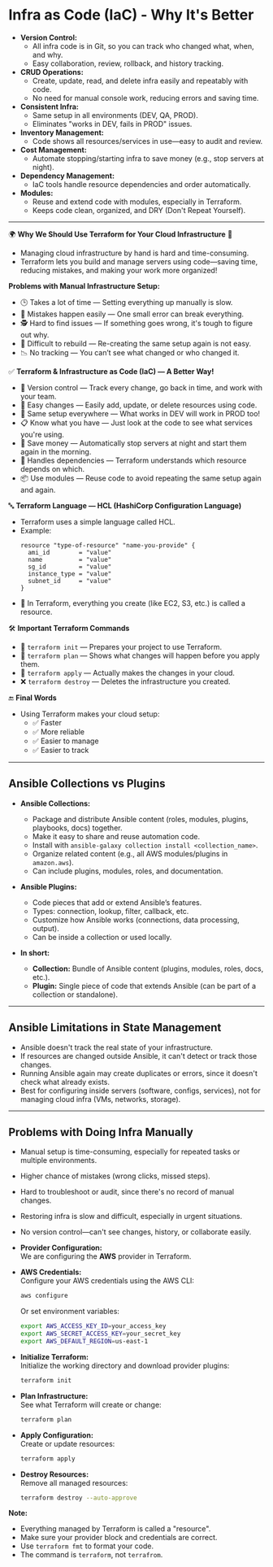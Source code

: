 # Infra as Code (IaC) - Why It's Better

- **Version Control:**  
  - All infra code is in Git, so you can track who changed what, when, and why.
  - Easy collaboration, review, rollback, and history tracking.
- **CRUD Operations:**  
  - Create, update, read, and delete infra easily and repeatably with code.
  - No need for manual console work, reducing errors and saving time.
- **Consistent Infra:**  
  - Same setup in all environments (DEV, QA, PROD).
  - Eliminates "works in DEV, fails in PROD" issues.
- **Inventory Management:**  
  - Code shows all resources/services in use—easy to audit and review.
- **Cost Management:**  
  - Automate stopping/starting infra to save money (e.g., stop servers at night).
- **Dependency Management:**  
  - IaC tools handle resource dependencies and order automatically.
- **Modules:**  
  - Reuse and extend code with modules, especially in Terraform.
  - Keeps code clean, organized, and DRY (Don't Repeat Yourself).

---

🌍 **Why We Should Use Terraform for Your Cloud Infrastructure** 🚀

- Managing cloud infrastructure by hand is hard and time-consuming.
- Terraform lets you build and manage servers using code—saving time, reducing mistakes, and making your work more organized!


**Problems with Manual Infrastructure Setup:**
- 🕒 Takes a lot of time — Setting everything up manually is slow.
- 🧯 Mistakes happen easily — One small error can break everything.
- 🕵️ Hard to find issues — If something goes wrong, it's tough to figure out why.
- 🔁 Difficult to rebuild — Re-creating the same setup again is not easy.
- 📉 No tracking — You can’t see what changed or who changed it.

✅ **Terraform & Infrastructure as Code (IaC) — A Better Way!**
- 📂 Version control — Track every change, go back in time, and work with your team.
- 🧱 Easy changes — Easily add, update, or delete resources using code.
- 🧪 Same setup everywhere — What works in DEV will work in PROD too!
- 📋 Know what you have — Just look at the code to see what services you're using.
- 💸 Save money — Automatically stop servers at night and start them again in the morning.
- 🔗 Handles dependencies — Terraform understands which resource depends on which.
- 📦 Use modules — Reuse code to avoid repeating the same setup again and again.

🔤 **Terraform Language — HCL (HashiCorp Configuration Language)**
- Terraform uses a simple language called HCL.
- Example:
  ```hcl
  resource "type-of-resource" "name-you-provide" {
    ami_id        = "value"
    name          = "value"
    sg_id         = "value"
    instance_type = "value"
    subnet_id     = "value"
  }
  ```
- 🧠 In Terraform, everything you create (like EC2, S3, etc.) is called a resource.

🛠️ **Important Terraform Commands**
- 🔧 `terraform init` — Prepares your project to use Terraform.
- 🧠 `terraform plan` — Shows what changes will happen before you apply them.
- 🚀 `terraform apply` — Actually makes the changes in your cloud.
- ❌ `terraform destroy` — Deletes the infrastructure you created.

🔚 **Final Words**
- Using Terraform makes your cloud setup:
  - ✅ Faster
  - ✅ More reliable
  - ✅ Easier to manage
  - ✅ Easier to track

---

## Ansible Collections vs Plugins

- **Ansible Collections:**
  - Package and distribute Ansible content (roles, modules, plugins, playbooks, docs) together.
  - Make it easy to share and reuse automation code.
  - Install with `ansible-galaxy collection install <collection_name>`.
  - Organize related content (e.g., all AWS modules/plugins in `amazon.aws`).
  - Can include plugins, modules, roles, and documentation.

- **Ansible Plugins:**
  - Code pieces that add or extend Ansible’s features.
  - Types: connection, lookup, filter, callback, etc.
  - Customize how Ansible works (connections, data processing, output).
  - Can be inside a collection or used locally.

- **In short:**
  - **Collection:** Bundle of Ansible content (plugins, modules, roles, docs, etc.).
  - **Plugin:** Single piece of code that extends Ansible (can be part of a collection or standalone).

---

## Ansible Limitations in State Management

- Ansible doesn't track the real state of your infrastructure.
- If resources are changed outside Ansible, it can't detect or track those changes.
- Running Ansible again may create duplicates or errors, since it doesn't check what already exists.
- Best for configuring inside servers (software, configs, services), not for managing cloud infra (VMs, networks, storage).

---

## Problems with Doing Infra Manually

- Manual setup is time-consuming, especially for repeated tasks or multiple environments.
- Higher chance of mistakes (wrong clicks, missed steps).
- Hard to troubleshoot or audit, since there's no record of manual changes.
- Restoring infra is slow and difficult, especially in urgent situations.
- No version control—can't see changes, history, or collaborate easily.



- **Provider Configuration:**  
  We are configuring the **AWS** provider in Terraform.

- **AWS Credentials:**  
  Configure your AWS credentials using the AWS CLI:  
  ```sh
  aws configure
  ```
  Or set environment variables:  
  ```sh
  export AWS_ACCESS_KEY_ID=your_access_key
  export AWS_SECRET_ACCESS_KEY=your_secret_key
  export AWS_DEFAULT_REGION=us-east-1
  ```

- **Initialize Terraform:**  
  Initialize the working directory and download provider plugins:  
  ```sh
  terraform init
  ```

- **Plan Infrastructure:**  
  See what Terraform will create or change:  
  ```sh
  terraform plan
  ```

- **Apply Configuration:**  
  Create or update resources:  
  ```sh
  terraform apply
  ```

- **Destroy Resources:**  
  Remove all managed resources:  
  ```sh
  terraform destroy --auto-approve
  ```

**Note:**  
- Everything managed by Terraform is called a "resource".  
- Make sure your provider block and credentials are correct.  
- Use `terraform fmt` to format your code.  
- The command is `terraform`, not `terrafrom`.
